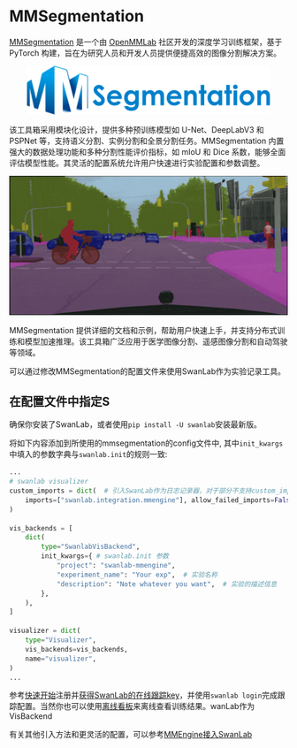# MMSegmentation

[MMSegmentation](https://github.com/open-mmlab/mmengine) 是一个由 [OpenMMLab](https://openmmlab.com/) 社区开发的深度学习训练框架，基于 PyTorch 构建，旨在为研究人员和开发人员提供便捷高效的图像分割解决方案。

<div align="center">
<img src="/assets/integration-mmsegmentation.png" width=440>
</div>

该工具箱采用模块化设计，提供多种预训练模型如 U-Net、DeepLabV3 和 PSPNet 等，支持语义分割、实例分割和全景分割任务。MMSegmentation 内置强大的数据处理功能和多种分割性能评价指标，如 mIoU 和 Dice 系数，能够全面评估模型性能。其灵活的配置系统允许用户快速进行实验配置和参数调整。

<div align="center">
<img src="/assets/integration-mmsegmentation-demo.gif">
</div>

MMSegmentation 提供详细的文档和示例，帮助用户快速上手，并支持分布式训练和模型加速推理。该工具箱广泛应用于医学图像分割、遥感图像分割和自动驾驶等领域。

可以通过修改MMSegmentation的配置文件来使用SwanLab作为实验记录工具。

## 在配置文件中指定S

确保你安装了SwanLab，或者使用`pip install -U swanlab`安装最新版。

将如下内容添加到所使用的mmsegmentation的config文件中, 其中`init_kwargs`中填入的参数字典与`swanlab.init`的规则一致:

```python
...
# swanlab visualizer
custom_imports = dict(  # 引入SwanLab作为日志记录器，对于部分不支持custom_imports的项目可以直接初始化SwanlabVisBackend并加入vis_backends
    imports=["swanlab.integration.mmengine"], allow_failed_imports=False
)

vis_backends = [
    dict(
        type="SwanlabVisBackend",
        init_kwargs={ # swanlab.init 参数
            "project": "swanlab-mmengine",
            "experiment_name": "Your exp",  # 实验名称
            "description": "Note whatever you want",  # 实验的描述信息
        },
    ),
]

visualizer = dict(
    type="Visualizer",
    vis_backends=vis_backends,
    name="visualizer",
)
...
```

参考[快速开始](https://docs.swanlab.cn/zh/guide_cloud/general/quick-start.html)注册并[获得SwanLab的在线跟踪key](https://swanlab.cn/settings/overview)，并使用`swanlab login`完成跟踪配置。当然你也可以使用[离线看板](https://docs.swanlab.cn/zh/guide_cloud/self_host/offline-board.html)来离线查看训练结果。wanLab作为VisBackend

有关其他引入方法和更灵活的配置，可以参考[MMEngine接入SwanLab](https://docs.swanlab.cn/zh/guide_cloud/integration/integration-mmengine.html)
